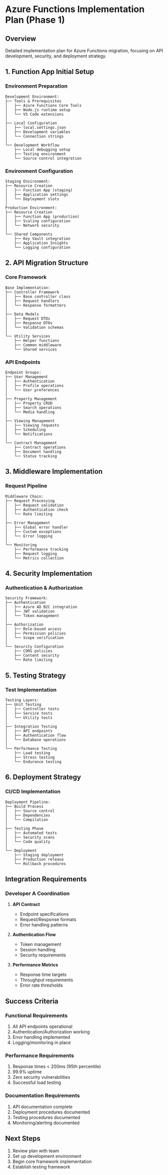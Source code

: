 # Azure Functions Implementation Plan (Phase 1)

## Overview
Detailed implementation plan for Azure Functions migration, focusing on API development, security, and deployment strategy.

## 1. Function App Initial Setup

### Environment Preparation
```
Development Environment:
├── Tools & Prerequisites
│   ├── Azure Functions Core Tools
│   ├── Node.js runtime setup
│   └── VS Code extensions
│
├── Local Configuration
│   ├── local.settings.json
│   ├── Development variables
│   └── Connection strings
│
└── Development Workflow
    ├── Local debugging setup
    ├── Testing environment
    └── Source control integration
```

### Environment Configuration
```
Staging Environment:
├── Resource Creation
│   ├── Function App (staging)
│   ├── Application settings
│   └── Deployment slots
│
Production Environment:
├── Resource Creation
│   ├── Function App (production)
│   ├── Scaling configuration
│   └── Network security
│
└── Shared Components
    ├── Key Vault integration
    ├── Application Insights
    └── Logging configuration
```

## 2. API Migration Structure

### Core Framework
```
Base Implementation:
├── Controller Framework
│   ├── Base controller class
│   ├── Request handlers
│   └── Response formatters
│
├── Data Models
│   ├── Request DTOs
│   ├── Response DTOs
│   └── Validation schemas
│
└── Utility Services
    ├── Helper functions
    ├── Common middleware
    └── Shared services
```

### API Endpoints
```
Endpoint Groups:
├── User Management
│   ├── Authentication
│   ├── Profile operations
│   └── User preferences
│
├── Property Management
│   ├── Property CRUD
│   ├── Search operations
│   └── Media handling
│
├── Viewing Management
│   ├── Viewing requests
│   ├── Scheduling
│   └── Notifications
│
└── Contract Management
    ├── Contract operations
    ├── Document handling
    └── Status tracking
```

## 3. Middleware Implementation

### Request Pipeline
```
Middleware Chain:
├── Request Processing
│   ├── Request validation
│   ├── Authentication check
│   └── Rate limiting
│
├── Error Management
│   ├── Global error handler
│   ├── Custom exceptions
│   └── Error logging
│
└── Monitoring
    ├── Performance tracking
    ├── Request logging
    └── Metrics collection
```

## 4. Security Implementation

### Authentication & Authorization
```
Security Framework:
├── Authentication
│   ├── Azure AD B2C integration
│   ├── JWT validation
│   └── Token management
│
├── Authorization
│   ├── Role-based access
│   ├── Permission policies
│   └── Scope verification
│
└── Security Configuration
    ├── CORS policies
    ├── Content security
    └── Rate limiting
```

## 5. Testing Strategy

### Test Implementation
```
Testing Layers:
├── Unit Testing
│   ├── Controller tests
│   ├── Service tests
│   └── Utility tests
│
├── Integration Testing
│   ├── API endpoints
│   ├── Authentication flow
│   └── Database operations
│
└── Performance Testing
    ├── Load testing
    ├── Stress testing
    └── Endurance testing
```

## 6. Deployment Strategy

### CI/CD Implementation
```
Deployment Pipeline:
├── Build Process
│   ├── Source control
│   ├── Dependencies
│   └── Compilation
│
├── Testing Phase
│   ├── Automated tests
│   ├── Security scans
│   └── Code quality
│
└── Deployment
    ├── Staging deployment
    ├── Production release
    └── Rollback procedures
```

## Integration Requirements

### Developer A Coordination
1. **API Contract**
   - Endpoint specifications
   - Request/Response formats
   - Error handling patterns

2. **Authentication Flow**
   - Token management
   - Session handling
   - Security requirements

3. **Performance Metrics**
   - Response time targets
   - Throughput requirements
   - Error rate thresholds

## Success Criteria

### Functional Requirements
1. All API endpoints operational
2. Authentication/Authorization working
3. Error handling implemented
4. Logging/monitoring in place

### Performance Requirements
1. Response times < 200ms (95th percentile)
2. 99.9% uptime
3. Zero security vulnerabilities
4. Successful load testing

### Documentation Requirements
1. API documentation complete
2. Deployment procedures documented
3. Testing procedures documented
4. Monitoring/alerting documented

## Next Steps
1. Review plan with team
2. Set up development environment
3. Begin core framework implementation
4. Establish testing framework 